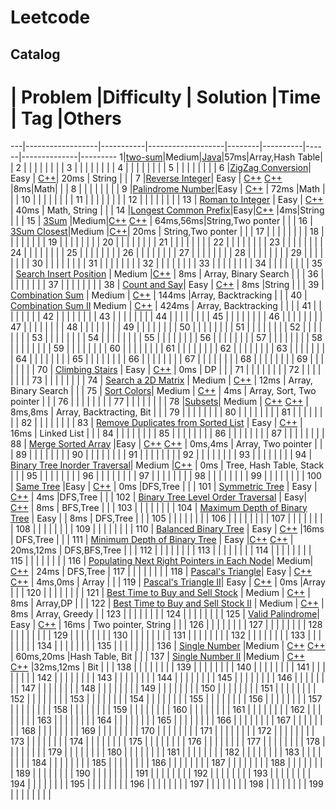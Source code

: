 Leetcode
==========

Catalog
--------
 #  | Problem          |Difficulty | Solution         |Time    | Tag          |Others
 ---|------------------|-----------|-------------------|--------|----------|------|--------------|---------
 1|[two-sum](https://leetcode.com/problems/two-sum/)|Medium|[Java](https://github.com/joshuawong/leetcode/blob/master/leetcode1.cpp)|57ms|Array,Hash Table|              |
2  |                  |           |                   |        |          |      |              |
 3  |                  |           |                   |        |          |      |              |
 4  |                  |           |                   |        |          |      |              |
 5  |                  |           |                   |        |          |      |              |
 6  |[ZigZag Conversion](https://leetcode.com/problems/zigzag-conversion/)| Easy | [C++](https://github.com/joshuawong/leetcode/blob/master/leetcode6.cpp)| 20ms       |  String        |      |              |
 7  |[Reverse Integer](https://leetcode.com/problems/reverse-integer/)| Easy | [C++](https://github.com/joshuawong/leetcode/blob/master/leetcode7.cpp) [C++](https://github.com/joshuawong/leetcode/blob/master/leetcode7v2.cpp) |8ms|Math|      |              |
 8  |                  |           |                   |        |          |      |              |
 9  |[Palindrome Number](https://leetcode.com/problems/palindrome-number/)|Easy           | [C++](https://github.com/joshuawong/leetcode/blob/master/leetcode9.cpp)                  | 72ms       |Math          |      |              |
10  |                  |           |                   |        |          |      |              |
11  |                  |           |                   |        |          |      |              |
12  |                  |           |                   |        |          |      |              |
13  | [Roman to Integer](https://leetcode.com/problems/roman-to-integer/)                 | Easy          |  [C++](https://github.com/joshuawong/leetcode/blob/master/leetcode13.cpp)                 | 40ms | Math, String         |      |              |
14  |[Longest Common Prefix](https://leetcode.com/problems/longest-common-prefix/)|Easy|[C++](https://github.com/joshuawong/leetcode/blob/master/leetcode14.cpp)                   |4ms|String          |      |              |
15  | [3Sum](https://leetcode.com/problems/3sum/)                 |Medium|[C++](https://github.com/joshuawong/leetcode/blob/master/leetcode15.cpp) [C++](https://github.com/joshuawong/leetcode/blob/master/leetcode15v2.cpp) | 64ms,56ms|String,Two ponter          |      |              |
16  | [3Sum Closest](https://leetcode.com/problems/3sum-closest/)|Medium |[C++](https://github.com/joshuawong/leetcode/blob/master/leetcode16.cpp)| 20ms       |   String,Two ponter          |      |              |
17  |                  |           |                   |        |          |      |              |
18  |                  |           |                   |        |          |      |              |
19  |                  |           |                   |        |          |      |              |
20  |                  |           |                   |        |          |      |              |
21  |                  |           |                   |        |          |      |              |
22  |                  |           |                   |        |          |      |              |
23  |                  |           |                   |        |          |      |              |
24  |                  |           |                   |        |          |      |              |
25  |                  |           |                   |        |          |      |              |
26  |                  |           |                   |        |          |      |              |
27  |                  |           |                   |        |          |      |              |
28  |                  |           |                   |        |          |      |              |
29  |                  |           |                   |        |          |      |              |
30  |                  |           |                   |        |          |      |              |
31  |                  |           |                   |        |          |      |              |
32  |                  |           |                   |        |          |      |              |
33  |                  |           |                   |        |          |      |              |
34  |                  |           |                   |        |          |      |              |
35  | [Search Insert Position](https://leetcode.com/problems/search-insert-position/) | Medium |[C++](https://github.com/joshuawong/leetcode/blob/master/leetcode35.cpp)        |   8ms     |  Array, Binary Search  |      |              |
36  |                  |           |                   |        |          |      |              |
37  |                  |           |                   |        |          |      |              |
38  | [Count and Say](https://leetcode.com/problems/count-and-say/)|  Easy     |  [C++](https://github.com/joshuawong/leetcode/blob/master/leetcode38.cpp)      |   8ms     |String          |      |              |
39  | [Combination Sum]()  |      Medium     |  [C++](https://github.com/joshuawong/leetcode/blob/master/leetcode39.cpp)                 |    144ms    |Array, Backtracking          |      |              |
40  |  [Combination Sum II]()          Medium       | [C++](https://github.com/joshuawong/leetcode/blob/master/leetcode40.cpp)          |      424ms             |  Array, Backtracking         |          |      |              |
41  |                  |           |                   |        |          |      |              |
42  |                  |           |                   |        |          |      |              |
43  |                  |           |                   |        |          |      |              |
44  |                  |           |                   |        |          |      |              |
45  |                  |           |                   |        |          |      |              |
46  |                  |           |                   |        |          |      |              |
47  |                  |           |                   |        |          |      |              |
48  |                  |           |                   |        |          |      |              |
49  |                  |           |                   |        |          |      |              |
50  |                  |           |                   |        |          |      |              |
51  |                  |           |                   |        |          |      |              |
52  |                  |           |                   |        |          |      |              |
53  |                  |           |                   |        |          |      |              |
54  |                  |           |                   |        |          |      |              |
55  |                  |           |                   |        |          |      |              |
56  |                  |           |                   |        |          |      |              |
57  |                  |           |                   |        |          |      |              |
58  |                  |           |                   |        |          |      |              |
59  |                  |           |                   |        |          |      |              |
60  |                  |           |                   |        |          |      |              |
61  |                  |           |                   |        |          |      |              |
62  |                  |           |                   |        |          |      |              |
63  |                  |           |                   |        |          |      |              |
64  |                  |           |                   |        |          |      |              |
65  |                  |           |                   |        |          |      |              |
66  |                  |           |                   |        |          |      |              |
67  |                  |           |                   |        |          |      |              |
68  |                  |           |                   |        |          |      |              |
69  |                  |           |                   |        |          |      |              |
70  | [Climbing Stairs](https://leetcode.com/problems/climbing-stairs/) | Easy          |   [C++](https://github.com/joshuawong/leetcode/blob/master/leetcode70.cpp)                | 0ms       |  DP        |      |              |
71  |                  |           |                   |        |          |      |              |
72  |                  |           |                   |        |          |      |              |
73  |                  |           |                   |        |          |      |              |
74  | [Search a 2D Matrix](https://leetcode.com/problems/search-a-2d-matrix/) | Medium          | [C++](https://github.com/joshuawong/leetcode/blob/master/leetcode75.cpp)  |  12ms      |  Array, Binary Search        |      |              |
75  | [Sort Colors](https://leetcode.com/problems/sort-colors/)|   Medium        |  [C++](https://github.com/joshuawong/leetcode/blob/master/leetcode75.cpp)                 |  4ms      | Array, Sort, Two pointer         |      |              |
76  |                  |           |                   |        |          |      |              |
77  |                  |           |                   |        |          |      |              |
78  |[Subsets](https://leetcode.com/problems/subsets/)|  Medium         | [C++](https://github.com/joshuawong/leetcode/blob/master/leetcode78.cpp) [C++](https://github.com/joshuawong/leetcode/blob/master/leetcode78v2.cpp)                  |  8ms,8ms      |  Array, Backtracting, Bit        |      |              |
79  |                  |           |                   |        |          |      |              |
80  |                  |           |                   |        |          |      |              |
81  |                  |           |                   |        |          |      |              |
82  |                  |           |                   |        |          |      |              |
83  | [Remove Duplicates from Sorted List](https://leetcode.com/problems/remove-duplicates-from-sorted-list/) | Easy          |  [C++](https://github.com/joshuawong/leetcode/blob/master/leetcode83.cpp)                 |    16ms    | Linked List         |      |              |
84  |                  |           |                   |        |          |      |              |
85  |                  |           |                   |        |          |      |              |
86  |                  |           |                   |        |          |      |              |
87  |                  |           |                   |        |          |      |              |
88  | [Merge Sorted Array](https://leetcode.com/problems/merge-sorted-array/) |Easy | [C++](https://github.com/joshuawong/leetcode/blob/master/leetcode88.cpp) [C++](https://github.com/joshuawong/leetcode/blob/master/leetcode88v2.cpp)                  |  0ms,4ms      | Array, Two pointer         |      |              |
89  |                  |           |                   |        |          |      |              |
90  |                  |           |                   |        |          |      |              |
91  |                  |           |                   |        |          |      |              |
92  |                  |           |                   |        |          |      |              |
93  |                  |           |                   |        |          |      |              |
94  | [Binary Tree Inorder Traversal](https://leetcode.com/problems/binary-tree-inorder-traversal/)|  Medium         |[C++](https://github.com/joshuawong/leetcode/blob/master/leetcode94.cpp)                   |   0ms     |  Tree, Hash Table, Stack        |      |              |
95  |                  |           |                   |        |          |      |              |
96  |                  |           |                   |        |          |      |              |
97  |                  |           |                   |        |          |      |              |
98  |                  |           |                   |        |          |      |              |
99  |                  |           |                   |        |          |      |              |
100 |  [Same Tree](https://leetcode.com/problems/same-tree/)                |Easy | [C++](https://github.com/joshuawong/leetcode/blob/master/leetcode100.cpp) | 0ms |DFS,Tree          |      |              |
101 |  [Symmetric Tree](https://leetcode.com/problems/symmetric-tree/)                | Easy | [C++](https://github.com/joshuawong/leetcode/blob/master/leetcode101.cpp)                  |  4ms      |DFS,Tree           |      |              |
102 | [Binary Tree Level Order Traversal](https://leetcode.com/problems/binary-tree-level-order-traversal/)                 |            Easy|   [C++](https://github.com/joshuawong/leetcode/blob/master/leetcode102.cpp)               |  8ms      | BFS,Tree             |      |              |
103 |                  |           |                   |        |          |      |              |
104 |  [Maximum Depth of Binary Tree](https://leetcode.com/problems/maximum-depth-of-binary-tree/)                | Easy         |                   | 8ms       | DFS,Tree           |      |              |
105 |                  |           |                   |        |          |      |              |
106 |                  |           |                   |        |          |      |              |
107 |                  |           |                   |        |          |      |              |
108 |                  |           |                   |        |          |      |              |
109 |                  |           |                   |        |          |      |              |
110 |  [Balanced Binary Tree](https://leetcode.com/problems/balanced-binary-tree/)                | Easy          | [C++](https://github.com/joshuawong/leetcode/blob/master/leetcode110.cpp)                  |16ms        |  DFS,Tree          |      |              |
111 | [Minimum Depth of Binary Tree](https://leetcode.com/problems/minimum-depth-of-binary-tree/) | Easy          |[C++](https://github.com/joshuawong/leetcode/blob/master/leetcode111.cpp) [C++](https://github.com/joshuawong/leetcode/blob/master/leetcode111v2.cpp)                   | 20ms,12ms       |  DFS,BFS,Tree        |      |              |
112 |                  |           |                   |        |          |      |              |
113 |                  |           |                   |        |          |      |              |
114 |                  |           |                   |        |          |      |              |
115 |                  |           |                   |        |          |      |              |
116 | [Populating Next Right Pointers in Each Node](https://leetcode.com/problems/populating-next-right-pointers-in-each-node/)|            Medium|        [C++](https://github.com/joshuawong/leetcode/blob/master/leetcode116.cpp)          |  24ms    |  DFS,Tree               |
117 |                  |           |                   |        |          |      |              |
118 | [Pascal's Triangle](https://leetcode.com/problems/pascals-triangle/)| Easy          | [C++](https://github.com/joshuawong/leetcode/blob/master/leetcode118.cpp) [C++](https://github.com/joshuawong/leetcode/blob/master/leetcode118v2.cpp)                  | 4ms,0ms       |  Array        |      |              |
119 | [Pascal's Triangle II](https://leetcode.com/problems/pascals-triangle-ii/)| Easy  |  [C++](https://github.com/joshuawong/leetcode/blob/master/leetcode119.cpp)                 |   0ms     |Array          |      |              |
120 |                  |           |                   |        |          |      |              |
121 | [Best Time to Buy and Sell Stock](https://leetcode.com/problems/best-time-to-buy-and-sell-stock/) | Medium          | [C++](https://github.com/joshuawong/leetcode/blob/master/leetcode122.cpp)                  |    8ms    |   Array,DP       |      |              |
122 | [Best Time to Buy and Sell Stock II](https://leetcode.com/problems/best-time-to-buy-and-sell-stock-ii/) |   Medium                 | [C++](https://github.com/joshuawong/leetcode/blob/master/leetcode123.cpp    )   |  8ms        | Array, Greedy     |              |
123 |                  |           |                   |        |          |      |              |
124 |                  |           |                   |        |          |      |              |
125 | [Valid Palindrome](https://leetcode.com/problems/valid-palindrome/)| Easy          |  [C++](https://github.com/joshuawong/leetcode/blob/master/leetcode125.cpp)                 | 16ms       |   Two pointer, String       |      |              |
126 |                  |           |                   |        |          |      |              |
127 |                  |           |                   |        |          |      |              |
128 |                  |           |                   |        |          |      |              |
129 | |           |                   |        |          |      |              |
130 |                  |           |                   |        |          |      |              |
131 |                  |           |                   |        |          |      |              |
132 |                  |           |                   |        |          |      |              |
133 |                  |           |                   |        |          |      |              |
134 |                  |           |                   |        |          |      |              |
135 |                  |           |                   |        |          |      |              |
136 |   [Single Number](https://leetcode.com/problems/single-number/)               |Medium           | [C++](https://github.com/joshuawong/leetcode/blob/master/leetcode136.cpp) [C++](https://github.com/joshuawong/leetcode/blob/master/leetcode136v2.cpp)                  |  60ms,20ms      |Hash Table, Bit          |      |              |
137 | [Single Number II](https://leetcode.com/problems/single-number-ii/) |Medium           | [C++](https://github.com/joshuawong/leetcode/blob/master/leetcode137.cpp)  [C++](https://github.com/joshuawong/leetcode/blob/master/leetcode137v2.cpp)                 |32ms,12ms        |   Bit       |      |              |
138 |                  |           |                   |        |          |      |              |
139 |                  |           |                   |        |          |      |              |
140 |                  |           |                   |        |          |      |              |
141 |                  |           |                   |        |          |      |              |
142 |                  |           |                   |        |          |      |              |
143 |                  |           |                   |        |          |      |              |
144 |                  |           |                   |        |          |      |              |
145 |                  |           |                   |        |          |      |              |
146 |                  |           |                   |        |          |      |              |
147 |                  |           |                   |        |          |      |              |
148 |                  |           |                   |        |          |      |              |
149 |                  |           |                   |        |          |      |              |
150 |                  |           |                   |        |          |      |              |
151 |                  |           |                   |        |          |      |              |
152 |                  |           |                   |        |          |      |              |
153 |                  |           |                   |        |          |      |              |
154 |                  |           |                   |        |          |      |              |
155 |                  |           |                   |        |          |      |              |
156 |                  |           |                   |        |          |      |              |
157 |                  |           |                   |        |          |      |              |
158 |                  |           |                   |        |          |      |              |
159 |                  |           |                   |        |          |      |              |
160 |                  |           |                   |        |          |      |              |
161 |                  |           |                   |        |          |      |              |
162 |                  |           |                   |        |          |      |              |
163 |                  |           |                   |        |          |      |              |
164 |                  |           |                   |        |          |      |              |
165 |                  |           |                   |        |          |      |              |
166 |                  |           |                   |        |          |      |              |
167 |                  |           |                   |        |          |      |              |
168 |                  |           |                   |        |          |      |              |
169 |                  |           |                   |        |          |      |              |
170 |                  |           |                   |        |          |      |              |
171 |                  |           |                   |        |          |      |              |
172 |                  |           |                   |        |          |      |              |
173 |                  |           |                   |        |          |      |              |
174 |                  |           |                   |        |          |      |              |
175 |                  |           |                   |        |          |      |              |
176 |                  |           |                   |        |          |      |              |
177 |                  |           |                   |        |          |      |              |
178 |                  |           |                   |        |          |      |              |
179 |                  |           |                   |        |          |      |              |
180 |                  |           |                   |        |          |      |              |
181 |                  |           |                   |        |          |      |              |
182 |                  |           |                   |        |          |      |              |
183 |                  |           |                   |        |          |      |              |
184 |                  |           |                   |        |          |      |              |
185 |                  |           |                   |        |          |      |              |
186 |                  |           |                   |        |          |      |              |
187 |                  |           |                   |        |          |      |              |
188 |                  |           |                   |        |          |      |              |
189 |                  |           |                   |        |          |      |              |
190 |                  |           |                   |        |          |      |              |
191 |                  |           |                   |        |          |      |              |
192 |                  |           |                   |        |          |      |              |
193 |                  |           |                   |        |          |      |              |
194 |                  |           |                   |        |          |      |              |
195 |                  |           |                   |        |          |      |              |
196 |                  |           |                   |        |          |      |              |
197 |                  |           |                   |        |          |      |              |
198 |                  |           |                   |        |          |      |              |
199 |                  |           |                   |        |          |      |              |
